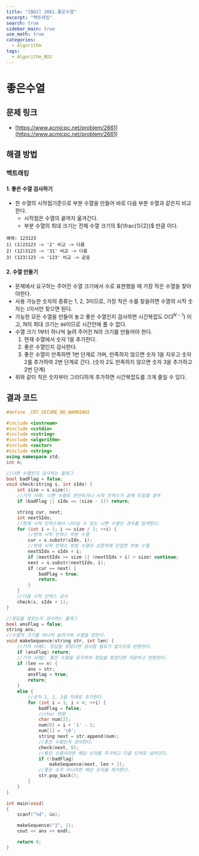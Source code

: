 ```yaml
---
title: "[BOJ] 2661.좋은수열"
excerpt: "백트래킹"
search: true
sidebar_main: true
use_math: true
categories:
  - Algorithm
tags:
  - Algorithm_BOJ
---
```


# 좋은수열

## 문제 링크
- [https://www.acmicpc.net/problem/2661](https://www.acmicpc.net/problem/2661)

## 해결 방법
### 백트래킹
#### 1. 좋은 수열 검사하기
- 한 수열의 시작점기준으로 부분 수열을 만들어 바로 다음 부분 수열과 같은지 비교한다.
  - 시작점은 수열의 끝까지 옮겨간다.
  - 부분 수열의 최대 크기는 전체 수열 크기의 ${\frac{1}{2}}$ 만큼 이다.

```
예제: 123123
1) (1)23123 -> '2' 비교 -> 다름
2) (12)3123 -> '31' 비교 -> 다름
3) (123)123 -> '123' 비교 -> 같음
```

#### 2. 수열 만들기
- 문제에서 요구하는 주어진 수열 크기에서 수로 표현했을 때 가장 작은 수열을 찾아야한다.
- 사용 가능한 숫자의 종류는 1, 2, 3이므로, 가장 작은 수를 찾을려면 수열의 시작 숫자는 ```1```이서만 찾으면 된다.
- 가능한 모든 수열을 만들어 놓고 좋은 수열인지 검사하면 시간복잡도 O($3^{N-1}$) 이고, N의 최대 크기는 ```80```이므로 시간안에 풀 수 없다.
- 수열 크기 1부터 하나씩 늘려 주어진 N의 크기를 만들어야 한다.
  1. 현재 수열에서 숫자 1을 추가한다.
  2. 좋은 수열인지 검사한다.
  3. 좋은 수열이 만족하면 1번 단계로 가며, 만족하지 않으면 숫자 1을 지우고 숫자 2를 추가하여 2번 단계로 간다.
  (숫자 2도 만족하지 않으면 숫자 3을 추가하고 2번 단계)
- 위와 같이 작은 숫자부터 그리디하게 추가하면 시간복잡도를 크게 줄일 수 있다.

## 결과 코드

```cpp
#define _CRT_SECURE_NO_WARNINGS

#include <iostream>
#include <cstdio>
#include <cstring>
#include <algorithm>
#include <vector>
#include <string>
using namespace std;
int n;

//나쁜 수열인지 검사하는 플래그
bool badFlag = false;
void check(string s, int sIdx) {
	int size = s.size();
	//기저 사례: 나쁜 수열로 판단되거나 시작 인덱스가 끝에 도달할 경우
	if (badFlag || sIdx == (size - 1)) return;

	string cur, next;
	int nextSIdx;
	//현재 시작 인덱스에서 나타날 수 있는 나쁜 수열인 경우를 탐색한다.
	for (int i = 1; i <= size / 2; ++i) {
		//현재 시작 인덱스 부분 수열
		cur = s.substr(sIdx, i);
		//현재 시작 인덱스 부분 수열과 오른쪽에 인접한 부분 수열
		nextSIdx = sIdx + i;
		if (nextSIdx >= size || (nextSIdx + i) > size) continue;
		next = s.substr(nextSIdx, i);
		if (cur == next) {
			badFlag = true;
			return;
		}
	}
	//다음 시작 인덱스 검사
	check(s, sIdx + 1);
}

//정답을 찾았는지 검사하는 플래그
bool ansFlag = false;
string ans;
//수열의 크기를 하나씩 늘려가며 수열을 만든다.
void makeSequence(string str, int len) {
	//기저 사례1: 정답을 찾았다면 검사할 필요가 없으므로 반환한다.
	if (ansFlag) return;
	//기저 사례2: 좋은 수열을 유지하여 정답을 찾았다면 저장하고 반환한다.
	if (len == n) {
		ans = str;
		ansFlag = true;
		return;
	}
	else {
		//숫자 1, 2, 3을 차례로 추가한다.
		for (int i = 1; i < 4; ++i) {
			badFlag = false;
			//char 변환
			char num[2];
			num[0] = i + '1' - 1;
			num[1] = '\0';
			string next = str.append(num);
			//좋은 수열인지 검사한다.
			check(next, 0);
			//좋은 수열이라면 해당 숫자를 추가하고 다음 단계로 넘어간다.
			if (!badFlag)
				makeSequence(next, len + 1);
			//좋은 수가 아니라면 해당 숫자를 제거한다.
			str.pop_back();
		}
	}
}

int main(void)
{
	scanf("%d", &n);

	makeSequence("1", 1);
	cout << ans << endl;

	return 0;
}
```
